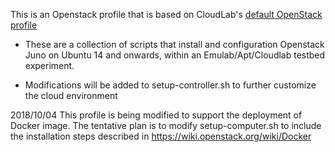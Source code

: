 This is an Openstack profile that is based on CloudLab's [default OpenStack profile](https://gitlab.flux.utah.edu/johnsond/openstack-build-ubuntu)

- These are a collection of scripts that install and configuration
Openstack Juno on Ubuntu 14 and onwards, within an Emulab/Apt/Cloudlab
testbed experiment.

- Modifications will be added to setup-controller.sh to further customize the cloud environment

2018/10/04
This profile is being modified to support the deployment of Docker image. 
The tentative plan is to modify setup-computer.sh to include the installation steps described in https://wiki.openstack.org/wiki/Docker
